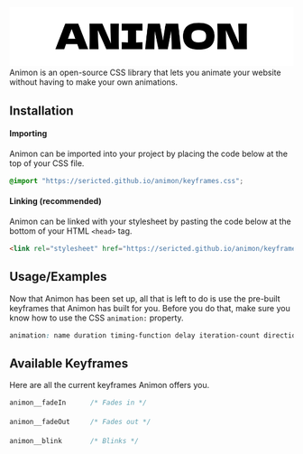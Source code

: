 
![Logo](https://raw.githubusercontent.com/Sericted/animon/main/images/Animon.png)
Animon is an open-source CSS library that lets you animate your website without having to make your own animations.
## Installation

#### Importing

Animon can be imported into your project by placing the code below at the top of your CSS file.

```css
@import "https://sericted.github.io/animon/keyframes.css";
```

#### Linking (recommended)

Animon can be linked with your stylesheet by pasting the code below at the bottom of your HTML ```<head>``` tag.

```html
<link rel="stylesheet" href="https://sericted.github.io/animon/keyframes.css">
```
## Usage/Examples

Now that Animon has been set up, all that is left to do is use the pre-built keyframes that Animon has built for you.
Before you do that, make sure you know how to use the CSS ```animation:``` property.
```css
animation: name duration timing-function delay iteration-count direction fill-mode play-state
```
## Available Keyframes

Here are all the current keyframes Animon offers you.

```css
animon__fadeIn      /* Fades in */

animon__fadeOut     /* Fades out */

animon__blink       /* Blinks */
```

